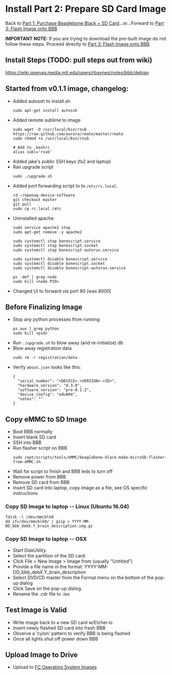 # Install Part 2: Prepare SD Card Image

Back to [Part 1: Purchase Beaglebone Black + SD Card](purchase_bbb.md)...or...Forward to [Part 3: Flash Image onto BBB](flash_bbb.md)

**IMPORTANT NOTE:** If you are trying to download the pre-built image do not follow these
steps. Proceed directly to [Part 3: Flash Image onto BBB](flash_bbb.md).

## Install Steps (TODO: pull steps out from wiki)
https://wiki.openag.media.mit.edu/users/rbaynes/notes/bbb/debian

## Started from v0.1.1 image, changelog:
 - Added autossh to install.sh
    ```
    sudo apt-get install autossh
    ```
 - Added remote sublime to image
   ```
   sudo wget -O /usr/local/bin/rsub https://raw.github.com/aurora/rmate/master/rmate
   sudo chmod +x /usr/local/bin/rsub

   # Add to .bashrc
   alias subl='rsub'
   ```
 - Added jake's public SSH keys (fs2 and laptop)
 - Ran upgrade script
   ```
   sudo ./upgrade.sh
   ```
 - Added port forwarding script to to `/etc/rc.local`.  
   ```
   cd ~/openag-device-software
   git checkout master 
   git pull
   sudo cp rc.local /etc
   ```  
 - Uninstalled apache
   ```
   sudo service apache2 stop
   sudo apt-get remove -y apache2

   sudo systemctl stop bonescript.service              
   sudo systemctl stop bonescript.socket
   sudo systemctl stop bonescript-autorun.service

   sudo systemctl disable bonescript.service              
   sudo systemctl disable bonescript.socket
   sudo systemctl disable bonescript-autorun.service

   ps -def | grep node
   sudo kill <node PID>
   ```
 - Changed UI to forward via port 80 (was 8000)


## Before Finalizing Image
 - Stop any python processes from running
   ```
   ps aux | grep python
   sudo kill <pid>
   ```
 - Run `./upgrade.sh` to blow away (and re-initialize) db
 - Blow away registration data
   ```
   sudo rm -r registration/data
   ```
 - Verify `about.json` looks like this:
   ```
   {
     "serial_number": "<DEVICE>-<VERSION>-<ID>",
     "hardware_version": "0.3.0",
     "software_version": "pre-0.1.2",
     "device_config": "edu004",
     "notes": ""
   }
   ```

## Copy eMMC to SD Image
 - Boot BBB normally
 - Insert blank SD card
 - SSH into BBB
 - Run flasher script on BBB
   ```
   sudo /opt/scripts/tools/eMMC/beaglebone-black-make-microSD-flasher-from-eMMC.sh
   ```
 - Wait for script to finish and BBB leds to turn off
 - Remove power from BBB
 - Remove SD card from BBB
 - Insert SD card into laptop, copy image as a file, see OS specific instructions

### Copy SD Image to laptop -- Linux (Ubuntu 16.04)
```
fdisk -l /dev/mmcblk0
dd if=/dev/mmcblk0/ | gzip > YYYY-MM-DD_bbb_debX.Y_brain_description.img.gz
```
### Copy SD Image to laptop -- OSX
- Start DiskUtility.
- Select the partition of the SD card.
- Click File > New Image > Image from <your partition name> (usually “Untitled”)
- Provide a file name in the format: YYYY-MM-DD_bbb_debX.Y_brain_description
- Select DVD/CD master from the Format menu on the bottom of the pop-up dialog
- Click Save on the pop-up dialog.
- Rename the .cdr file to .iso

## Test Image is Valid
 - Write image back to a new SD card w/Etcher.io
 - Insert newly flashed SD card into fresh BBB
 - Observe a 'cylon' pattern to verify BBB is being flashed
 - Once all lights shut off power down BBB

## Upload Image to Drive
 - Upload to [FC Operating System Images](https://drive.google.com/drive/folders/1_8qds9_7xkiPrP8CDYuQaFylpPfw_vqI?usp=sharing)
